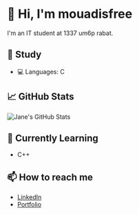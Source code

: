 # 👋 Hi, I'm mouadisfree

I'm an IT student at 1337 um6p rabat.

## 🔧 Study
- 💻 Languages: C

## 📈 GitHub Stats
![Jane's GitHub Stats](https://github-readme-stats.vercel.app/api?username=janedoe&show_icons=true&hide_title=true)

## 🌱 Currently Learning
- C++

## 📫 How to reach me
- [LinkedIn](https://www.linkedin.com/in/janedoe)
- [Portfolio](https://janedoe.dev)

